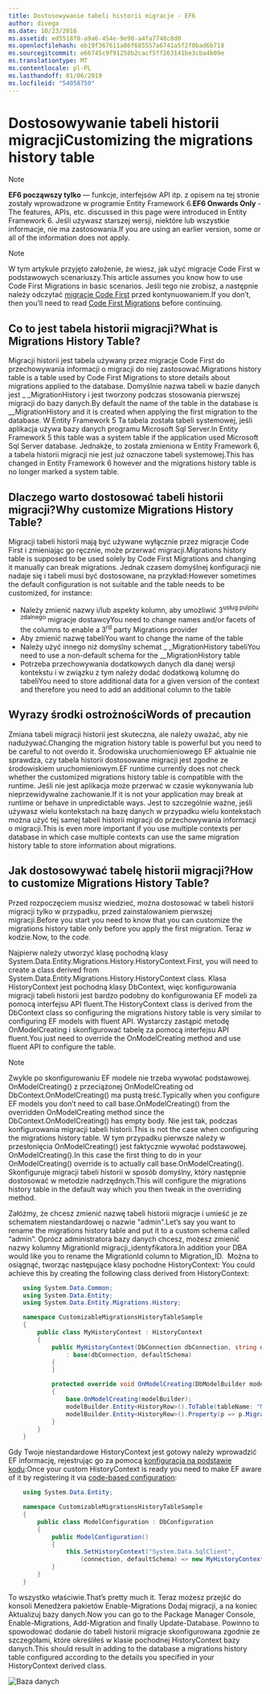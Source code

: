 ```yaml
---
title: Dostosowywanie tabeli historii migracje - EF6
author: divega
ms.date: 10/23/2016
ms.assetid: ed5518f0-a9a6-454e-9e98-a4fa7748c8d0
ms.openlocfilehash: eb19f367611a86f685557a6741a5f2f0bad6b718
ms.sourcegitcommit: e66745c9f91258b2cacf5ff263141be3cba4b09e
ms.translationtype: MT
ms.contentlocale: pl-PL
ms.lasthandoff: 01/06/2019
ms.locfileid: "54058750"
---
```

# <a name="customizing-the-migrations-history-table"></a><span data-ttu-id="7db8c-102">Dostosowywanie tabeli historii migracji</span><span class="sxs-lookup"><span data-stu-id="7db8c-102">Customizing the migrations history table</span></span>
> [!NOTE]
> <span data-ttu-id="7db8c-103">**EF6 począwszy tylko** — funkcje, interfejsów API itp. z opisem na tej stronie zostały wprowadzone w programie Entity Framework 6.</span><span class="sxs-lookup"><span data-stu-id="7db8c-103">**EF6 Onwards Only** - The features, APIs, etc. discussed in this page were introduced in Entity Framework 6.</span></span> <span data-ttu-id="7db8c-104">Jeśli używasz starszej wersji, niektóre lub wszystkie informacje, nie ma zastosowania.</span><span class="sxs-lookup"><span data-stu-id="7db8c-104">If you are using an earlier version, some or all of the information does not apply.</span></span>

> [!NOTE]
> <span data-ttu-id="7db8c-105">W tym artykule przyjęto założenie, że wiesz, jak użyć migracje Code First w podstawowych scenariuszy.</span><span class="sxs-lookup"><span data-stu-id="7db8c-105">This article assumes you know how to use Code First Migrations in basic scenarios.</span></span> <span data-ttu-id="7db8c-106">Jeśli tego nie zrobisz, a następnie należy odczytać [migracje Code First](~/ef6/modeling/code-first/migrations/index.md) przed kontynuowaniem.</span><span class="sxs-lookup"><span data-stu-id="7db8c-106">If you don’t, then you’ll need to read [Code First Migrations](~/ef6/modeling/code-first/migrations/index.md) before continuing.</span></span>

## <a name="what-is-migrations-history-table"></a><span data-ttu-id="7db8c-107">Co to jest tabela historii migracji?</span><span class="sxs-lookup"><span data-stu-id="7db8c-107">What is Migrations History Table?</span></span>

<span data-ttu-id="7db8c-108">Migracji historii jest tabela używany przez migracje Code First do przechowywania informacji o migracji do niej zastosować.</span><span class="sxs-lookup"><span data-stu-id="7db8c-108">Migrations history table is a table used by Code First Migrations to store details about migrations applied to the database.</span></span> <span data-ttu-id="7db8c-109">Domyślnie nazwa tabeli w bazie danych jest \_ \_MigrationHistory i jest tworzony podczas stosowania pierwszej migracji do bazy danych.</span><span class="sxs-lookup"><span data-stu-id="7db8c-109">By default the name of the table in the database is \_\_MigrationHistory and it is created when applying the first migration to the database.</span></span> <span data-ttu-id="7db8c-110">W Entity Framework 5 Ta tabela została tabeli systemowej, jeśli aplikacja używa bazy danych programu Microsoft Sql Server.</span><span class="sxs-lookup"><span data-stu-id="7db8c-110">In Entity Framework 5 this table was a system table if the application used Microsoft Sql Server database.</span></span> <span data-ttu-id="7db8c-111">Jednakże, to została zmieniona w Entity Framework 6, a tabela historii migracji nie jest już oznaczone tabeli systemowej.</span><span class="sxs-lookup"><span data-stu-id="7db8c-111">This has changed in Entity Framework 6 however and the migrations history table is no longer marked a system table.</span></span>

## <a name="why-customize-migrations-history-table"></a><span data-ttu-id="7db8c-112">Dlaczego warto dostosować tabeli historii migracji?</span><span class="sxs-lookup"><span data-stu-id="7db8c-112">Why customize Migrations History Table?</span></span>

<span data-ttu-id="7db8c-113">Migracji tabeli historii mają być używane wyłącznie przez migracje Code First i zmieniając go ręcznie, może przerwać migracji.</span><span class="sxs-lookup"><span data-stu-id="7db8c-113">Migrations history table is supposed to be used solely by Code First Migrations and changing it manually can break migrations.</span></span> <span data-ttu-id="7db8c-114">Jednak czasem domyślnej konfiguracji nie nadaje się i tabeli musi być dostosowane, na przykład:</span><span class="sxs-lookup"><span data-stu-id="7db8c-114">However sometimes the default configuration is not suitable and the table needs to be customized, for instance:</span></span>

-   <span data-ttu-id="7db8c-115">Należy zmienić nazwy i/lub aspekty kolumn, aby umożliwić 3<sup>usług pulpitu zdalnego</sup> migracje dostawcy</span><span class="sxs-lookup"><span data-stu-id="7db8c-115">You need to change names and/or facets of the columns to enable a 3<sup>rd</sup> party Migrations provider</span></span>
-   <span data-ttu-id="7db8c-116">Aby zmienić nazwę tabeli</span><span class="sxs-lookup"><span data-stu-id="7db8c-116">You want to change the name of the table</span></span>
-   <span data-ttu-id="7db8c-117">Należy użyć innego niż domyślny schemat \_ \_MigrationHistory tabeli</span><span class="sxs-lookup"><span data-stu-id="7db8c-117">You need to use a non-default schema for the \_\_MigrationHistory table</span></span>
-   <span data-ttu-id="7db8c-118">Potrzeba przechowywania dodatkowych danych dla danej wersji kontekstu i w związku z tym należy dodać dodatkową kolumnę do tabeli</span><span class="sxs-lookup"><span data-stu-id="7db8c-118">You need to store additional data for a given version of the context and therefore you need to add an additional column to the table</span></span>

## <a name="words-of-precaution"></a><span data-ttu-id="7db8c-119">Wyrazy środki ostrożności</span><span class="sxs-lookup"><span data-stu-id="7db8c-119">Words of precaution</span></span>

<span data-ttu-id="7db8c-120">Zmiana tabeli migracji historii jest skuteczna, ale należy uważać, aby nie nadużywać.</span><span class="sxs-lookup"><span data-stu-id="7db8c-120">Changing the migration history table is powerful but you need to be careful to not overdo it.</span></span> <span data-ttu-id="7db8c-121">Środowiska uruchomieniowego EF aktualnie nie sprawdza, czy tabela historii dostosowane migracji jest zgodne ze środowiskiem uruchomieniowym.</span><span class="sxs-lookup"><span data-stu-id="7db8c-121">EF runtime currently does not check whether the customized migrations history table is compatible with the runtime.</span></span> <span data-ttu-id="7db8c-122">Jeśli nie jest aplikacja może przerwać w czasie wykonywania lub nieprzewidywalne zachowanie.</span><span class="sxs-lookup"><span data-stu-id="7db8c-122">If it is not your application may break at runtime or behave in unpredictable ways.</span></span> <span data-ttu-id="7db8c-123">Jest to szczególnie ważne, jeśli używasz wielu kontekstach na bazę danych w przypadku wielu kontekstach można użyć tej samej tabeli historii migracji do przechowywania informacji o migracji.</span><span class="sxs-lookup"><span data-stu-id="7db8c-123">This is even more important if you use multiple contexts per database in which case multiple contexts can use the same migration history table to store information about migrations.</span></span>

## <a name="how-to-customize-migrations-history-table"></a><span data-ttu-id="7db8c-124">Jak dostosowywać tabelę historii migracji?</span><span class="sxs-lookup"><span data-stu-id="7db8c-124">How to customize Migrations History Table?</span></span>

<span data-ttu-id="7db8c-125">Przed rozpoczęciem musisz wiedzieć, można dostosować w tabeli historii migracji tylko w przypadku, przed zainstalowaniem pierwszej migracji.</span><span class="sxs-lookup"><span data-stu-id="7db8c-125">Before you start you need to know that you can customize the migrations history table only before you apply the first migration.</span></span> <span data-ttu-id="7db8c-126">Teraz w kodzie.</span><span class="sxs-lookup"><span data-stu-id="7db8c-126">Now, to the code.</span></span>

<span data-ttu-id="7db8c-127">Najpierw należy utworzyć klasę pochodną klasy System.Data.Entity.Migrations.History.HistoryContext.</span><span class="sxs-lookup"><span data-stu-id="7db8c-127">First, you will need to create a class derived from System.Data.Entity.Migrations.History.HistoryContext class.</span></span> <span data-ttu-id="7db8c-128">Klasa HistoryContext jest pochodną klasy DbContext, więc konfigurowania migracji tabeli historii jest bardzo podobny do konfigurowania EF modeli za pomocą interfejsu API fluent.</span><span class="sxs-lookup"><span data-stu-id="7db8c-128">The HistoryContext class is derived from the DbContext class so configuring the migrations history table is very similar to configuring EF models with fluent API.</span></span> <span data-ttu-id="7db8c-129">Wystarczy zastąpić metodę OnModelCreating i skonfigurować tabelę za pomocą interfejsu API fluent.</span><span class="sxs-lookup"><span data-stu-id="7db8c-129">You just need to override the OnModelCreating method and use fluent API to configure the table.</span></span>

>[!NOTE]
> <span data-ttu-id="7db8c-130">Zwykle po skonfigurowaniu EF modele nie trzeba wywołać podstawowej. OnModelCreating() z przeciążonej OnModelCreating od DbContext.OnModelCreating() ma pustą treść.</span><span class="sxs-lookup"><span data-stu-id="7db8c-130">Typically when you configure EF models you don’t need to call base.OnModelCreating() from the overridden OnModelCreating method since the DbContext.OnModelCreating() has empty body.</span></span> <span data-ttu-id="7db8c-131">Nie jest tak, podczas konfigurowania migracji tabeli historii.</span><span class="sxs-lookup"><span data-stu-id="7db8c-131">This is not the case when configuring the migrations history table.</span></span> <span data-ttu-id="7db8c-132">W tym przypadku pierwsze należy w przesłonięcia OnModelCreating() jest faktycznie wywołać podstawowej. OnModelCreating().</span><span class="sxs-lookup"><span data-stu-id="7db8c-132">In this case the first thing to do in your OnModelCreating() override is to actually call base.OnModelCreating().</span></span> <span data-ttu-id="7db8c-133">Skonfiguruje migracji tabeli historii w sposób domyślny, który następnie dostosować w metodzie nadrzędnych.</span><span class="sxs-lookup"><span data-stu-id="7db8c-133">This will configure the migrations history table in the default way which you then tweak in the overriding method.</span></span>

<span data-ttu-id="7db8c-134">Załóżmy, że chcesz zmienić nazwę tabeli historii migracje i umieść je ze schematem niestandardowej o nazwie "admin".</span><span class="sxs-lookup"><span data-stu-id="7db8c-134">Let’s say you want to rename the migrations history table and put it to a custom schema called “admin”.</span></span> <span data-ttu-id="7db8c-135">Oprócz administratora bazy danych chcesz, możesz zmienić nazwy kolumny MigrationId migracji\_identyfikatora.</span><span class="sxs-lookup"><span data-stu-id="7db8c-135">In addition your DBA would like you to rename the MigrationId column to Migration\_ID.</span></span> <span data-ttu-id="7db8c-136"> Można to osiągnąć, tworząc następujące klasy pochodne HistoryContext:</span><span class="sxs-lookup"><span data-stu-id="7db8c-136"> You could achieve this by creating the following class derived from HistoryContext:</span></span>

``` csharp
    using System.Data.Common;
    using System.Data.Entity;
    using System.Data.Entity.Migrations.History;

    namespace CustomizableMigrationsHistoryTableSample
    {
        public class MyHistoryContext : HistoryContext
        {
            public MyHistoryContext(DbConnection dbConnection, string defaultSchema)
                : base(dbConnection, defaultSchema)
            {
            }

            protected override void OnModelCreating(DbModelBuilder modelBuilder)
            {
                base.OnModelCreating(modelBuilder);
                modelBuilder.Entity<HistoryRow>().ToTable(tableName: "MigrationHistory", schemaName: "admin");
                modelBuilder.Entity<HistoryRow>().Property(p => p.MigrationId).HasColumnName("Migration_ID");
            }
        }
    }
```

<span data-ttu-id="7db8c-137">Gdy Twoje niestandardowe HistoryContext jest gotowy należy wprowadzić EF informację, rejestrując go za pomocą [konfiguracja na podstawie kodu](https://msdn.com/data/jj680699):</span><span class="sxs-lookup"><span data-stu-id="7db8c-137">Once your custom HistoryContext is ready you need to make EF aware of it by registering it via [code-based configuration](https://msdn.com/data/jj680699):</span></span>

``` csharp
    using System.Data.Entity;

    namespace CustomizableMigrationsHistoryTableSample
    {
        public class ModelConfiguration : DbConfiguration
        {
            public ModelConfiguration()
            {
                this.SetHistoryContext("System.Data.SqlClient",
                    (connection, defaultSchema) => new MyHistoryContext(connection, defaultSchema));
            }
        }
    }
```

<span data-ttu-id="7db8c-138">To wszystko właściwie.</span><span class="sxs-lookup"><span data-stu-id="7db8c-138">That’s pretty much it.</span></span> <span data-ttu-id="7db8c-139">Teraz możesz przejść do konsoli Menedżera pakietów Enable-Migrations Dodaj migracji, a na koniec Aktualizuj bazy danych.</span><span class="sxs-lookup"><span data-stu-id="7db8c-139">Now you can go to the Package Manager Console, Enable-Migrations, Add-Migration and finally Update-Database.</span></span> <span data-ttu-id="7db8c-140">Powinno to spowodować dodanie do tabeli historii migracje skonfigurowana zgodnie ze szczegółami, które określiłeś w klasie pochodnej HistoryContext bazy danych.</span><span class="sxs-lookup"><span data-stu-id="7db8c-140">This should result in adding to the database a migrations history table configured according to the details you specified in your HistoryContext derived class.</span></span>

![Baza danych](~/ef6/media/database.png)
